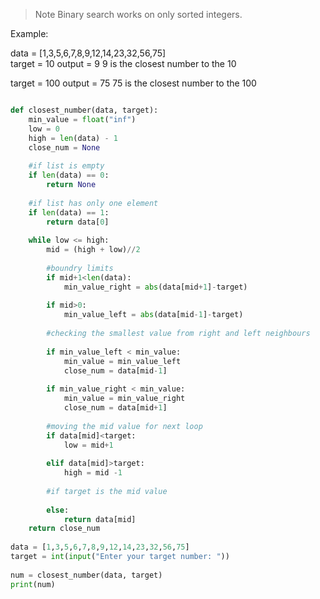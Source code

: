 > Note Binary search works on only sorted integers.

Example:

data =  [1,3,5,6,7,8,9,12,14,23,32,56,75]<br>
target = 10
output = 9
9 is the closest number to the 10

target = 100
output = 75
75 is the closest number to the 100



```python

def closest_number(data, target):
    min_value = float("inf")
    low = 0
    high = len(data) - 1
    close_num = None
    
    #if list is empty
    if len(data) == 0:
        return None
    
    #if list has only one element
    if len(data) == 1:
        return data[0]
    
    while low <= high:
        mid = (high + low)//2
        
        #boundry limits
        if mid+1<len(data):
            min_value_right = abs(data[mid+1]-target)
        
        if mid>0:
            min_value_left = abs(data[mid-1]-target)
        
        #checking the smallest value from right and left neighbours
        
        if min_value_left < min_value:
            min_value = min_value_left
            close_num = data[mid-1]
        
        if min_value_right < min_value:
            min_value = min_value_right
            close_num = data[mid+1]
        
        #moving the mid value for next loop
        if data[mid]<target:
            low = mid+1
        
        elif data[mid]>target:
            high = mid -1
        
        #if target is the mid value
        
        else:
            return data[mid]
    return close_num
            
data = [1,3,5,6,7,8,9,12,14,23,32,56,75]
target = int(input("Enter your target number: ")) 
        
num = closest_number(data, target)
print(num)
```
